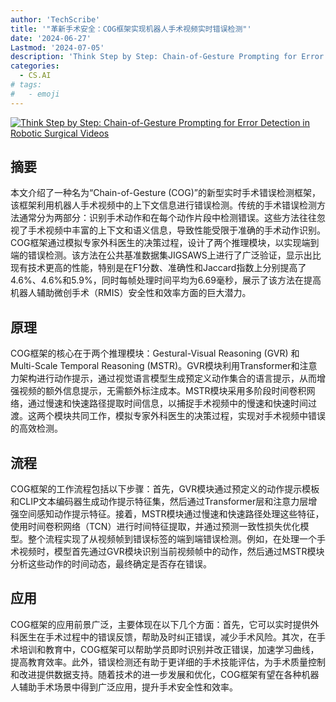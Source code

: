 ```yaml
---
author: 'TechScribe'
title: '"革新手术安全：COG框架实现机器人手术视频实时错误检测"'
date: '2024-06-27'
Lastmod: '2024-07-05'
description: 'Think Step by Step: Chain-of-Gesture Prompting for Error Detection in Robotic Surgical Videos'
categories:
  - CS.AI
# tags:
#   - emoji
---
```


[![Think Step by Step: Chain-of-Gesture Prompting for Error Detection in Robotic Surgical Videos](https://arxiv-research-1301205113.cos.ap-guangzhou.myqcloud.com/images/2406.19217v1.pdf_0.jpg)](https://arxiv.org/abs/2406.19217v1)

## 摘要

本文介绍了一种名为“Chain-of-Gesture (COG)”的新型实时手术错误检测框架，该框架利用机器人手术视频中的上下文信息进行错误检测。传统的手术错误检测方法通常分为两部分：识别手术动作和在每个动作片段中检测错误。这些方法往往忽视了手术视频中丰富的上下文和语义信息，导致性能受限于准确的手术动作识别。COG框架通过模拟专家外科医生的决策过程，设计了两个推理模块，以实现端到端的错误检测。该方法在公共基准数据集JIGSAWS上进行了广泛验证，显示出比现有技术更高的性能，特别是在F1分数、准确性和Jaccard指数上分别提高了4.6%、4.6%和5.9%，同时每帧处理时间平均为6.69毫秒，展示了该方法在提高机器人辅助微创手术（RMIS）安全性和效率方面的巨大潜力。<!--more-->

## 原理

COG框架的核心在于两个推理模块：Gestural-Visual Reasoning (GVR) 和 Multi-Scale Temporal Reasoning (MSTR)。GVR模块利用Transformer和注意力架构进行动作提示，通过视觉语言模型生成预定义动作集合的语言提示，从而增强视频的额外信息提示，无需额外标注成本。MSTR模块采用多阶段时间卷积网络，通过慢速和快速路径提取时间信息，以捕捉手术视频中的慢速和快速时间过渡。这两个模块共同工作，模拟专家外科医生的决策过程，实现对手术视频中错误的高效检测。

## 流程

COG框架的工作流程包括以下步骤：首先，GVR模块通过预定义的动作提示模板和CLIP文本编码器生成动作提示特征集，然后通过Transformer层和注意力层增强空间感知动作提示特征。接着，MSTR模块通过慢速和快速路径处理这些特征，使用时间卷积网络（TCN）进行时间特征提取，并通过预测一致性损失优化模型。整个流程实现了从视频帧到错误标签的端到端错误检测。例如，在处理一个手术视频时，模型首先通过GVR模块识别当前视频帧中的动作，然后通过MSTR模块分析这些动作的时间动态，最终确定是否存在错误。

## 应用

COG框架的应用前景广泛，主要体现在以下几个方面：首先，它可以实时提供外科医生在手术过程中的错误反馈，帮助及时纠正错误，减少手术风险。其次，在手术培训和教育中，COG框架可以帮助学员即时识别并改正错误，加速学习曲线，提高教育效率。此外，错误检测还有助于更详细的手术技能评估，为手术质量控制和改进提供数据支持。随着技术的进一步发展和优化，COG框架有望在各种机器人辅助手术场景中得到广泛应用，提升手术安全性和效率。